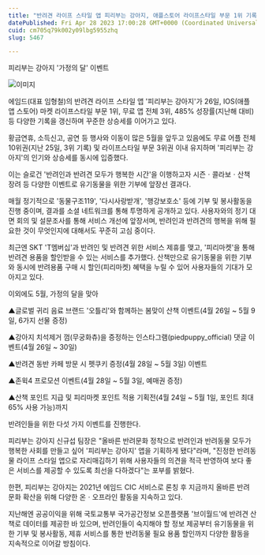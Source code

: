 ```yaml
---
title: "반려견 라이프 스타일 앱 피리부는 강아지, 애플스토어 라이프스타일 부문 1위 기록"
datePublished: Fri Apr 28 2023 17:00:28 GMT+0000 (Coordinated Universal Time)
cuid: cm705q79k002y09lbg5955zhq
slug: 5467

---
```



피리부는 강아지 '가정의 달' 이벤트

![이미지](https://cdn.hashnode.com/res/hashnode/image/upload/v1739258705538/2670b087-b223-4d43-9bcf-9f593d00affb.jpeg)

에임드(대표 임형철)의 반려견 라이프 스타일 앱 '피리부는 강아지'가 26일, IOS(애플 앱 스토어) 마켓 라이프스타일 부문 1위, 무료 앱 전체 3위, 485% 성장률(지난해 대비) 등 다양한 기록을 갱신하며 꾸준한 상승세를 이어가고 있다.

황금연휴, 소득신고, 공연 등 행사와 이동이 많은 5월을 앞두고 있음에도 무료 어플 전체 10위권(지난 25일, 3위 기록) 및 라이프스타일 부문 3위권 이내 유지하며 '피리부는 강아지'의 인기와 상승세를 동시에 입증했다.

이는 슬로건 '반려인과 반려견 모두가 행복한 시간'을 이행하고자 시즌ㆍ콜라보ㆍ산책 장려 등 다양한 이벤트로 유기동물을 위한 기부에 앞장선 결과다.

매월 정기적으로 '동물구조119', '다시사랑받개', '행강보호소' 등에 기부 및 봉사활동을 진행 중이며, 결과를 소셜 네트워크를 통해 투명하게 공개하고 있다. 사용자와의 정기 대면 회의 및 설문조사를 통해 서비스 개선에 앞장서며, 반려인과 반려견의 행복을 위해 필요한 것이 무엇인지에 대해서도 꾸준히 고심 중이다.

최근엔 SKT 'T멤버십'과 반려인 및 반려견 위한 서비스 제휴를 맺고, '피리마켓'을 통해 반려견 용품을 할인받을 수 있는 서비스를 추가했다. 산책만으로 유기동물을 위한 기부와 동시에 반려용품 구매 시 할인(피리마켓) 혜택을 누릴 수 있어 사용자들의 기대가 모아지고 있다.

이외에도 5월, 가정의 달을 맞아

▲글로벌 귀리 음료 브랜드 '오틀리'와 함께하는 봄맞이 산책 이벤트(4월 26일 ~ 5월 9일, 6가지 선물 증정)

▲강아지 치석제거 껌(무궁화츄)을 증정하는 인스타그램(piedpuppy_official) 댓글 이벤트(4월 26일 ~ 30일)

▲반려견 동반 카페 방문 시 펫쿠키 증정(4월 28일 ~ 5월 3일) 이벤트

▲존윅4 프로모션 이벤트(4월 28일 ~ 5월 3일, 예매권 증정)

▲산책 포인트 지급 및 피리마켓 포인트 적용 기획전(4월 24일 ~ 5월 1일, 포인트 최대 65% 사용 가능)까지

반려인들을 위한 다섯 가지 이벤트를 진행한다.

피리부는 강아지 신규섭 팀장은 "올바른 반려문화 정착으로 반려인과 반려동물 모두가 행복한 사회를 만들고 싶어 '피리부는 강아지' 앱을 기획하게 됐다"라며, "진정한 반려동물 라이프 스타일 앱으로 자리매김하기 위해 사용자들의 의견을 적극 반영하여 보다 좋은 서비스를 제공할 수 있도록 최선을 다하겠다"는 포부를 밝혔다.

한편, 피리부는 강아지는 2021년 에임드 CIC 서비스로 론칭 후 지금까지 올바른 반려 문화 확산을 위해 다양한 온ㆍ오프라인 활동을 지속하고 있다.

지난해엔 공공이익을 위해 국토교통부 국가공간정보 오픈플랫폼 '브이월드'에 반려견 산책로 데이터를 제공한 바 있으며, 반려인들이 숙지해야 할 정보 제공부터 유기동물을 위한 기부 및 봉사활동, 제휴 서비스를 통한 반려동물 필요 용품 할인까지 다양한 활동을 지속적으로 이어갈 방침이다.